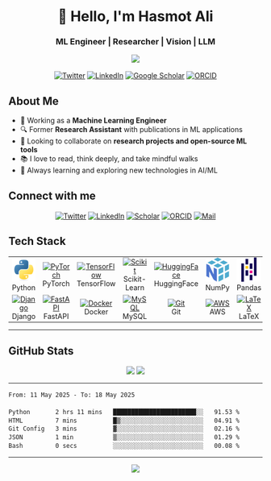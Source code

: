 <h1 align="center">👋 Hello, I'm Hasmot Ali</h1>
<h3 align="center">ML Engineer | Researcher | Vision | LLM</h3>

<p align="center">
  <img src="https://readme-typing-svg.herokuapp.com/?lines=Computer+Vision;Large+Language+Model;Agentic+AI;Miltimodal+AI;3D+Reconstruction;Human+Activity+Recognition;Novel+View+Synthesis&center=true&width=380&height=45">
</p>

<div align="center">
  <a href="https://twitter.com/last_train_23"><img src="https://img.shields.io/badge/Twitter-1DA1F2?style=for-the-badge&logo=twitter&logoColor=white" alt="Twitter"></a>
  <a href="https://www.linkedin.com/in/hasmot-ali-hasu-29327b152/"><img src="https://img.shields.io/badge/LinkedIn-0077B5?style=for-the-badge&logo=linkedin&logoColor=white" alt="LinkedIn"></a>
  <a href="https://scholar.google.com/citations?hl=en&user=0urBAHYAAAAJ"><img src="https://img.shields.io/badge/Google_Scholar-4285F4?style=for-the-badge&logo=google-scholar&logoColor=white" alt="Google Scholar"></a>
  <a href="https://orcid.org/0000-0002-8885-2501"><img src="https://img.shields.io/badge/ORCID-A6CE39?style=for-the-badge&logo=orcid&logoColor=white" alt="ORCID"></a>
<!--   <a href="mailto:hasmot23@gmail.com"><img src="https://img.shields.io/badge/Email-D14836?style=for-the-badge&logo=gmail&logoColor=white" alt="Email"></a> -->
</div>

## About Me

- 🚀 Working as a **Machine Learning Engineer**
- 🔍 Former **Research Assistant** with publications in ML applications
- 👯 Looking to collaborate on **research projects and open-source ML tools**
- 📚 I love to read, think deeply, and take mindful walks
- 🌱 Always learning and exploring new technologies in AI/ML

## Connect with me

<div align="center">

[<img align="center" alt="Twitter" height="40" width="50" src="https://cdn.worldvectorlogo.com/logos/x-2.svg">][twitter]
[<img align="center" alt="LinkedIn" height="40" width="50" src="https://cdn.jsdelivr.net/gh/devicons/devicon/icons/linkedin/linkedin-original.svg" />][linkedin]
[<img align="center" alt="Scholar" height="40" width="50" src="https://cdn.worldvectorlogo.com/logos/google-scholar.svg" />][scholar]
[<img align="center" alt="ORCID" height="40" width="50" src="https://upload.wikimedia.org/wikipedia/commons/0/06/ORCID_iD.svg" />][orcid]
[<img align="center" alt="Mail" height="40" width="50" src="https://upload.wikimedia.org/wikipedia/commons/e/ec/Circle-icons-mail.svg" />][mail]

</div>

## Tech Stack

<table align="center">
  <tr>
    <td align="center" width="96">
      <a href="#">
        <img src="https://raw.githubusercontent.com/devicons/devicon/master/icons/python/python-original.svg" width="48" height="48" alt="Python" />
      </a>
      <br>Python
    </td>
    <td align="center" width="96">
      <a href="#">
        <img src="https://www.vectorlogo.zone/logos/pytorch/pytorch-icon.svg" width="48" height="48" alt="PyTorch" />
      </a>
      <br>PyTorch
    </td>
    <td align="center" width="96">
      <a href="#">
        <img src="https://cdn.worldvectorlogo.com/logos/tensorflow-2.svg" width="48" height="48" alt="TensorFlow" />
      </a>
      <br>TensorFlow
    </td>
    <td align="center" width="96">
      <a href="#">
        <img src="https://upload.wikimedia.org/wikipedia/commons/0/05/Scikit_learn_logo_small.svg" width="48" height="48" alt="Scikit" />
      </a>
      <br>Scikit-Learn
    </td>
    <td align="center" width="96">
      <a href="#">
        <img src="https://cdn.worldvectorlogo.com/logos/huggingface-2.svg" width="48" height="48" alt="HuggingFace" />
      </a>
      <br>HuggingFace
    </td>
    <td align="center" width="96">
      <a href="#">
        <img src="https://raw.githubusercontent.com/devicons/devicon/master/icons/numpy/numpy-original.svg" width="48" height="48" alt="Numpy" />
      </a>
      <br>NumPy
    </td>
    <td align="center" width="96">
      <a href="#">
        <img src="https://raw.githubusercontent.com/devicons/devicon/master/icons/pandas/pandas-original.svg" width="48" height="48" alt="Pandas" />
      </a>
      <br>Pandas
    </td>
  </tr>
  <tr>
    <td align="center" width="96">
      <a href="#">
        <img src="https://cdn.worldvectorlogo.com/logos/django.svg" width="48" height="48" alt="Django" />
      </a>
      <br>Django
    </td>
    <td align="center" width="96">
      <a href="#">
        <img src="https://cdn.worldvectorlogo.com/logos/fastapi-1.svg" width="48" height="48" alt="FastAPI" />
      </a>
      <br>FastAPI
    </td>
    <td align="center" width="96">
      <a href="#">
        <img src="https://cdn.worldvectorlogo.com/logos/docker-4.svg" width="48" height="48" alt="Docker" />
      </a>
      <br>Docker
    </td>
    <td align="center" width="96">
      <a href="#">
        <img src="https://www.vectorlogo.zone/logos/mysql/mysql-icon.svg" width="48" height="48" alt="MySQL" />
      </a>
      <br>MySQL
    </td>
    <td align="center" width="96">
      <a href="#">
        <img src="https://cdn.worldvectorlogo.com/logos/git-icon.svg" width="48" height="48" alt="Git" />
      </a>
      <br>Git
    </td>
    <td align="center" width="96">
      <a href="#">
        <img src="https://upload.wikimedia.org/wikipedia/commons/9/93/Amazon_Web_Services_Logo.svg" width="48" height="48" alt="AWS" />
      </a>
      <br>AWS
    </td>
    <td align="center" width="96">
      <a href="#">
        <img src="https://www.svgrepo.com/show/306324/latex.svg" width="48" height="48" alt="LaTeX" />
      </a>
      <br>LaTeX
    </td>
  </tr>
<!--   <tr>
    <td align="center" width="96">
      <a href="#">
        <img src="https://cdn.worldvectorlogo.com/logos/django.svg" width="48" height="48" alt="Django" />
      </a>
      <br>Django
    </td>
    <td align="center" width="96">
      <a href="#">
        <img src="https://cdn.worldvectorlogo.com/logos/fastapi-1.svg" width="48" height="48" alt="FastAPI" />
      </a>
      <br>FastAPI
    </td>
    <td align="center" width="96">
      <a href="#">
        <img src="https://cdn.worldvectorlogo.com/logos/docker-4.svg" width="48" height="48" alt="Docker" />
      </a>
      <br>Docker
    </td>
    <td align="center" width="96">
      <a href="#">
        <img src="https://www.vectorlogo.zone/logos/mysql/mysql-icon.svg" width="48" height="48" alt="MySQL" />
      </a>
      <br>MySQL
    </td>
    <td align="center" width="96">
      <a href="#">
        <img src="https://cdn.worldvectorlogo.com/logos/git-icon.svg" width="48" height="48" alt="Git" />
      </a>
      <br>Git
    </td>
    <td align="center" width="96">
      <a href="#">
        <img src="https://upload.wikimedia.org/wikipedia/commons/9/93/Amazon_Web_Services_Logo.svg" width="48" height="48" alt="AWS" />
      </a>
      <br>AWS
    </td>
    <td align="center" width="96">
      <a href="#">
        <img src="https://www.svgrepo.com/show/306324/latex.svg" width="48" height="48" alt="LaTeX" />
      </a>
      <br>LaTeX
    </td>
  </tr> -->
</table>

---

## GitHub Stats

<div align="center">
  <img height="180em" src="https://github-readme-stats.vercel.app/api?username=hasu234&theme=vue-dark&show_icons=true&hide_border=true&count_private=true" />
  <img height="180em" src="https://github-readme-streak-stats.herokuapp.com/?user=hasu234&theme=vue-dark&hide_border=true" />
<!--   <img width="47%" src="https://streak-stats.demolab.com/?user=hasu234&theme=vue-dark&hide_border=true" /> -->
</div>


---

<!--START_SECTION:waka-->

```txt
From: 11 May 2025 - To: 18 May 2025

Python       2 hrs 11 mins   ███████████████████████░░   91.53 %
HTML         7 mins          █▒░░░░░░░░░░░░░░░░░░░░░░░   04.91 %
Git Config   3 mins          ▓░░░░░░░░░░░░░░░░░░░░░░░░   02.16 %
JSON         1 min           ▒░░░░░░░░░░░░░░░░░░░░░░░░   01.29 %
Bash         0 secs          ░░░░░░░░░░░░░░░░░░░░░░░░░   00.08 %
```

<!--END_SECTION:waka-->

---

<div align="center">
<img src="https://quotes-github-readme.vercel.app/api?type=horizontal&theme=nord" />
</div>

<!-- <div align="center">
<img src="[https://quotes-github-readme.vercel.app/api?type=horizontal&theme=nord](https://github-readme-quotes.herokuapp.com/quote?theme=vue-dark&animation=default&layout=default&font=default)" />
</div>

![Quote](https://github-readme-quotes.herokuapp.com/quote?theme=vue-dark&animation=default&layout=default&font=default) -->

[twitter]: https://twitter.com/last_train_23
[linkedin]: https://www.linkedin.com/in/hasmot-ali-hasu-29327b152/
[scholar]: https://scholar.google.com/citations?hl=en&user=0urBAHYAAAAJ
[orcid]: https://orcid.org/0000-0002-8885-2501
[mail]: mailto:hasmot23@gmail.com
